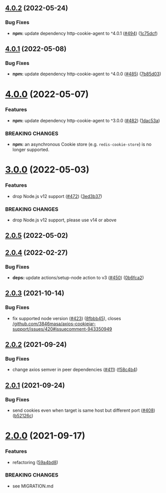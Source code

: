 ## [4.0.2](https://github.com/3846masa/axios-cookiejar-support/compare/v4.0.1...v4.0.2) (2022-05-24)


### Bug Fixes

* **npm:** update dependency http-cookie-agent to ^4.0.1 ([#494](https://github.com/3846masa/axios-cookiejar-support/issues/494)) ([1c75dcf](https://github.com/3846masa/axios-cookiejar-support/commit/1c75dcfe8d5fcdb5f8c9891e3310a842e223b4e0))

## [4.0.1](https://github.com/3846masa/axios-cookiejar-support/compare/v4.0.0...v4.0.1) (2022-05-08)


### Bug Fixes

* **npm:** update dependency http-cookie-agent to ^4.0.0 ([#485](https://github.com/3846masa/axios-cookiejar-support/issues/485)) ([7b85d03](https://github.com/3846masa/axios-cookiejar-support/commit/7b85d03ce3134915fb3a08077a6bf3973ea67ef1))

# [4.0.0](https://github.com/3846masa/axios-cookiejar-support/compare/v3.0.0...v4.0.0) (2022-05-07)


### Features

* **npm:** update dependency http-cookie-agent to ^3.0.0 ([#482](https://github.com/3846masa/axios-cookiejar-support/issues/482)) ([1dac53a](https://github.com/3846masa/axios-cookiejar-support/commit/1dac53a0c26e51c8d4327b3ee30304fc29ba1cf3))


### BREAKING CHANGES

* **npm:** an asynchronous Cookie store (e.g. `redis-cookie-store`) is no longer supported.

# [3.0.0](https://github.com/3846masa/axios-cookiejar-support/compare/v2.0.5...v3.0.0) (2022-05-03)


### Features

* drop Node.js v12 support ([#472](https://github.com/3846masa/axios-cookiejar-support/issues/472)) ([3ed3b37](https://github.com/3846masa/axios-cookiejar-support/commit/3ed3b3739fda356f2aa07c72c7b48c88b773e84f))


### BREAKING CHANGES

* drop Node.js v12 support, please use v14 or above

## [2.0.5](https://github.com/3846masa/axios-cookiejar-support/compare/v2.0.4...v2.0.5) (2022-05-02)

## [2.0.4](https://github.com/3846masa/axios-cookiejar-support/compare/v2.0.3...v2.0.4) (2022-02-27)


### Bug Fixes

* **deps:** update actions/setup-node action to v3 ([#450](https://github.com/3846masa/axios-cookiejar-support/issues/450)) ([0b6fca2](https://github.com/3846masa/axios-cookiejar-support/commit/0b6fca2c3d89c271616d66495a18e75813f6c1f7))

## [2.0.3](https://github.com/3846masa/axios-cookiejar-support/compare/v2.0.2...v2.0.3) (2021-10-14)


### Bug Fixes

* fix supported node version ([#423](https://github.com/3846masa/axios-cookiejar-support/issues/423)) ([8fbbb45](https://github.com/3846masa/axios-cookiejar-support/commit/8fbbb45d0b0977d7d911b9cc5378eb2e7f0d8f6e)), closes [/github.com/3846masa/axios-cookiejar-support/issues/420#issuecomment-943350949](https://github.com//github.com/3846masa/axios-cookiejar-support/issues/420/issues/issuecomment-943350949)

## [2.0.2](https://github.com/3846masa/axios-cookiejar-support/compare/v2.0.1...v2.0.2) (2021-09-24)


### Bug Fixes

* change axios semver in peer dependencies ([#411](https://github.com/3846masa/axios-cookiejar-support/issues/411)) ([f58c4b4](https://github.com/3846masa/axios-cookiejar-support/commit/f58c4b46bd08e989bf894e9f62c198824c7330c9))

## [2.0.1](https://github.com/3846masa/axios-cookiejar-support/compare/v2.0.0...v2.0.1) (2021-09-24)


### Bug Fixes

* send cookies even when target is same host but different port ([#408](https://github.com/3846masa/axios-cookiejar-support/issues/408)) ([b52126c](https://github.com/3846masa/axios-cookiejar-support/commit/b52126c765a507f8a1382e3571c32104561787d7))

# [2.0.0](https://github.com/3846masa/axios-cookiejar-support/compare/v1.9.9...v2.0.0) (2021-09-17)


### Features

* refactoring ([59a4bd8](https://github.com/3846masa/axios-cookiejar-support/commit/59a4bd865f94b239fd7b8977d41148a54710bc5a))


### BREAKING CHANGES

* see MIGRATION.md
